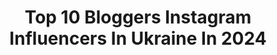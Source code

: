 ---
title: Top 10 Bloggers Instagram Influencers In Ukraine In 2024
description: >-
  Find top bloggers Instagram influencers in Ukraine in 2024. Most popular hashtags: #travel #fun #ukraine.
platform: Instagram
hits: 55
text_top: Identify the best Instagram influencers on inBeat.
text_bottom: inBeat has 55 Instagram influencers like this in Ukraine for you to contact.
profiles:
  - username: "baba.aghayev"
    fullname: >-
      Baba Aghayev
    bio: >-
      Travel Blogger 70 countries so far 🌎✈️ All photos are taken with Samsung S23 Ultra. Based in Dubai 🇦🇪📍
    location: "Ukraine"
    followers: 29192
    engagement: 925
    commentsToLikes: 0.026281
    id: ckaou4s4rysp90i785rhna4h1
    verified: false
    hashtags: "#travelbloggers, #tribes, #travelmore, #gezeyenler"
  - username: "mariia_arsentieva"
    fullname: >-
      Mariia Arsentieva
    bio: >-
      Ukrainian Creative diary | Blogger | model Ambassador:@guess @fableticseu, @ironmaxx_nutrition @hunkemoller @mariia.arsentieva_pr my second page
    location: "Ukraine"
    followers: 1030283
    engagement: 89
    commentsToLikes: 0.006787
    id: ck8swy6pbfme20j78nuvlwx92
    verified: false
    hashtags: ""
  - username: "nastia_tsvetaeva"
    fullname: >-
      Anastasia Tsvetaeva
    bio: >-
      Slavic Woman in the Middle East🇮🇱 Influencer•blogger•artist•mother Co-founder @see_with_us_tlv Coop: @pr_nastia_tsvetaeva My projects:
    location: "Ukraine"
    followers: 1256346
    engagement: 38
    commentsToLikes: 0.021583
    id: ck1376tl2a2uk0i19zdw9ujom
    verified: true
    hashtags: "#stopwarinukraine, #stopwarinukrain"
  - username: "mariana_oleksik"
    fullname: >-
      Mariana Oleksik
    bio: >-
      Smm | Uzhorod |Content manager 20 y.o Fashion | Lifestyle blogger Owner @dollhouse.uzh 🤍
    location: "Ukraine"
    followers: 7624
    engagement: 1026
    commentsToLikes: 0.101743
    id: ckap27uy6xr8r0i78ntml2otv
    verified: false
    hashtags: ""
  - username: "annagirm"
    fullname: >-
      A.n.n.a G.i.r Malowany 🌺
    bio: >-
      Good life blogger 🤳🏻 Born in Odessa Ukraine 🇺🇦 Living in Israel 🇮🇱 Traveling the world 🌎 Food 😋 and wine 🍷 fan
    location: "Ukraine"
    followers: 5594
    engagement: 2134
    commentsToLikes: 0.160600
    id: ck0tyggvvmppp0i19v8scrgo5
    verified: false
    hashtags: "#smile, #happygirl, #enjoyinglife, #cheers"
  - username: "nastiaminiailo"
    fullname: >-
      𝙸𝙽𝚂𝚃𝙰𝙶𝙸𝚁𝙻 🥀
    bio: >-
      ТВОЄ ДЖЕРЕЛО НАТХНЕННЯ 💃🏼 Lifestyle blogger 📍Vінницький блог 💌Співпраця/реклама - Direct
    location: "Ukraine"
    followers: 10589
    engagement: 586
    commentsToLikes: 0.100119
    id: ck9hbr5aii4ji0j78hy5zibns
    verified: false
    hashtags: ""
  - username: "sofiafashionicone"
    fullname: >-
      Sofi-Nikol Kidsfashion
    bio: >-
      childhood is too short to wear boring clothes 🎀Kids Fashion Blogger 🎀Model Agent in Europe @ksyusha_abdukhanova ⠀ Account run by mum
    location: "Ukraine"
    followers: 90592
    engagement: 240
    commentsToLikes: 0.063990
    id: ck5q3wjq2mpd00i11x37fcsgp
    verified: false
    hashtags: "#fun, #wiba2021, #cannesevent, #fashionforkids"
  - username: "ostee_"
    fullname: >-
      Olha Stepanova | TORONTO
    bio: >-
      красуні, привіт 🇺🇦 @ostee_shopping featured in Vogue & InStyle Fashion blogger & personal shopper contact@olhastepanova.com
    location: "Ukraine"
    followers: 45090
    engagement: 152
    commentsToLikes: 0.111024
    id: ck0w1wod4li8n0i19tv22ukh9
    verified: false
    hashtags: "#sorrynotsorry"
  - username: "yaninakozar"
    fullname: >-
      Яніна Козар🕊
    bio: >-
      👼🏻Victor’s mum 📈Співпраця - @yanina_cooperation 🧥Fashion blogger ✈️Traveller (15 countries) 👰🏻#meetthekozars 🇺🇸Fluent English speaker
    location: "Ukraine"
    followers: 163650
    engagement: 306
    commentsToLikes: 0.024620
    id: ckaoy6cu3g6lk0i782ulyhinv
    verified: false
    hashtags: ""
  - username: "_nanadi_"
    fullname: >-
      
    bio: >-
      MODEL/ BLOGGER/ STUDENT 💥 •A girl with a face of an Angel 👼 • Открыта к сотрудничеству❤️ 📍 Latvia 📍Uzbekistan
    location: "Ukraine"
    followers: 16342
    engagement: 361
    commentsToLikes: 0.037951
    id: ck8t52d7r8lk80j78syfa5bet
    verified: false
    hashtags: "#latvia, #blonde, #uzbekistan, #latviatravel"
---